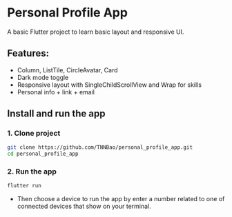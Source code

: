 # Personal Profile App

A basic Flutter project to learn basic layout and responsive UI.

## Features:

- Column, ListTile, CircleAvatar, Card
- Dark mode toggle
- Responsive layout with SingleChildScrollView and Wrap for skills
- Personal info + link + email

## Install and run the app

### 1. Clone project

```bash
git clone https://github.com/TNNBao/personal_profile_app.git
cd personal_profile_app
```

### 2. Run the app

```bash
flutter run
```

- Then choose a device to run the app by enter a number related to one of connected devices that show on your terminal.
